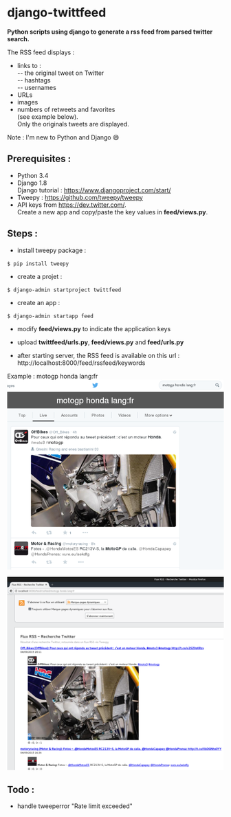# django-twittfeed
**Python scripts using django to generate a rss feed from parsed twitter search.**  
  
The RSS feed displays :
- links to :  
-- the original tweet on Twitter  
-- hashtags  
-- usernames  
- URLs 
- images
- numbers of retweets and favorites  
(see example below).  
Only the originals tweets are displayed.

Note : I'm new to Python and Django :smile:  
  
  
## **Prerequisites :**
- Python 3.4
- Django 1.8  
Django tutorial : https://www.djangoproject.com/start/
- Tweepy : https://github.com/tweepy/tweepy
-  API keys from https://dev.twitter.com/.  
Create a new app and copy/paste the key values in **feed/views.py**.

## **Steps :**
- install tweepy package :
```
$ pip install tweepy
```

- create a projet :
```
$ django-admin startproject twittfeed
```

- create an app :
```
$ django-admin startapp feed
```

- modify **feed/views.py** to indicate the application keys

- upload **twittfeed/urls.py**, **feed/views.py** and **feed/urls.py**

- after starting server, the RSS feed is available on this url :  
http://localhost:8000/feed/rssfeed/keywords

Example : motogp honda lang:fr   
![Twitter search](https://raw.githubusercontent.com/SamR1/django-twittfeed/master/images/twitter.png)  

![RSS Feed](https://raw.githubusercontent.com/SamR1/django-twittfeed/master/images/RSSFeed.png)  


## **Todo :**
- handle tweeperror "Rate limit exceeded"
